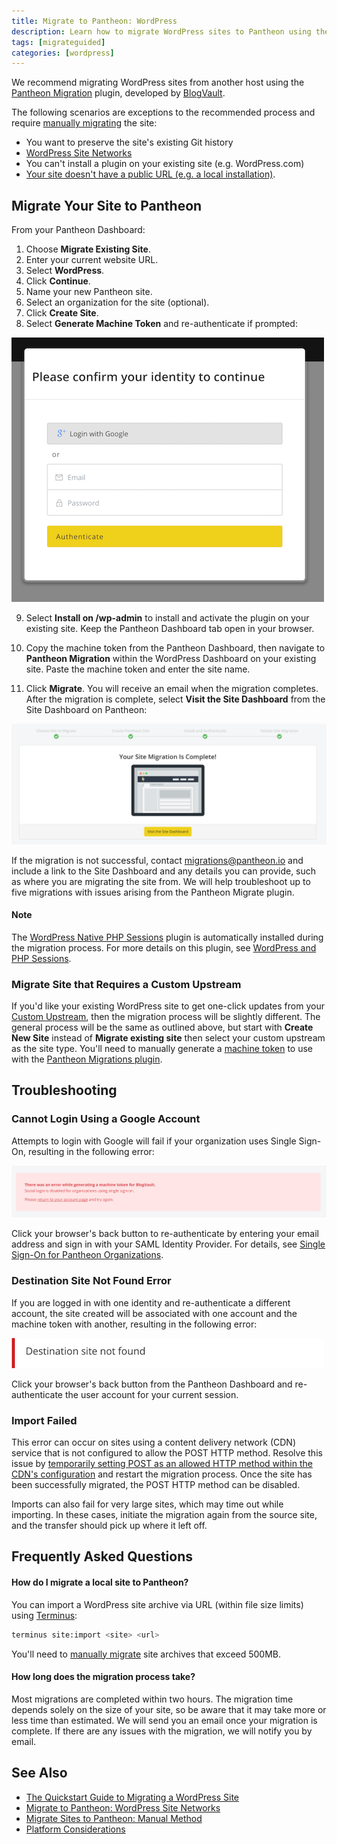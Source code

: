 ```yaml
---
title: Migrate to Pantheon: WordPress
description: Learn how to migrate WordPress sites to Pantheon using the Pantheon Migration plugin from BlogVault.
tags: [migrateguided]
categories: [wordpress]
---
```

We recommend migrating WordPress sites from another host using the [Pantheon Migration](https://wordpress.org/plugins/bv-pantheon-migration/) plugin, developed by [BlogVault](https://blogvault.net/).

The following scenarios are exceptions to the recommended process and require [manually migrating](/docs/migrate-manual) the site:

- You want to preserve the site's existing Git history
- [WordPress Site Networks](/docs/migrate-wordpress-site-networks)
- You can't install a plugin on your existing site (e.g. WordPress.com)
- [Your site doesn't have a public URL (e.g. a local installation)](#frequently-asked-questions).

## Migrate Your Site to Pantheon

From your Pantheon Dashboard:

1. Choose **Migrate Existing Site**.
2. Enter your current website URL.
3. Select **WordPress**.
4. Click **Continue**.
5. Name your new Pantheon site.
6. Select an organization for the site (optional).
7. Click **Create Site**.
8. Select **Generate Machine Token** and re-authenticate if prompted:

 ![Authentication BlogVault migration](/source/docs/assets/images/dashboard/migration-authentication-prompt.png)

9. Select **Install on /wp-admin** to install and activate the plugin on your existing site. Keep the Pantheon Dashboard tab open in your browser.

10. Copy the machine token from the Pantheon Dashboard, then navigate to **Pantheon Migration** within the WordPress Dashboard on your existing site. Paste the machine token and enter the site name.

11. Click **Migrate**. You will receive an email when the migration completes. After the migration is complete, select **Visit the Site Dashboard** from the Site Dashboard on Pantheon:

 ![Successful Migration BlogVault](/source/docs/assets/images/dashboard/successful-site-migration-complete-blogvault.png)

If the migration is not successful, contact <migrations@pantheon.io> and include a link to the Site Dashboard and any details you can provide, such as where you are migrating the site from. We will help troubleshoot up to five migrations with issues arising from the Pantheon Migrate plugin.

<div class="alert alert-info" role="alert">
<h4 class="info">Note</h4>  
<p>The <a href="https://wordpress.org/plugins/wp-native-php-sessions/">WordPress Native PHP Sessions</a> plugin is automatically installed during the migration process. For more details on this plugin, see <a href="/docs/wordpress-sessions/">WordPress and PHP Sessions</a>.</p>
</div>

### Migrate Site that Requires a Custom Upstream
If you'd like your existing WordPress site to get one-click updates from your [Custom Upstream](/docs/custom-upstream/), then the migration process will be slightly different. The general process will be the same as outlined above, but start with **Create New Site** instead of **Migrate existing site** then select your custom upstream as the site type. You'll need to manually generate a [machine token](/docs/machine-tokens/) to use with the [Pantheon Migrations plugin](https://wordpress.org/plugins/bv-pantheon-migration/).


## Troubleshooting
### Cannot Login Using a Google Account
Attempts to login with Google will fail if your organization uses Single Sign-On, resulting in the following error:

![Migration Authentication Error](/source/docs/assets/images/dashboard/migration-authentication-error.png)

Click your browser's back button to re-authenticate by entering your email address and sign in with your SAML Identity Provider. For details, see [Single Sign-On for Pantheon Organizations](/docs/sso-organizations/).

### Destination Site Not Found Error
If you are logged in with one identity and re-authenticate a different account, the site created will be associated with one account and the machine token with another, resulting in the following error:

![Destination site not found](/source/docs/assets/images/bv-destination-not-found-error.png)

Click your browser's back button from the Pantheon Dashboard and re-authenticate the user account for your current session.

### Import Failed
This error can occur on sites using a content delivery network (CDN) service that is not configured to allow the POST HTTP method. Resolve this issue by [temporarily setting POST as an allowed HTTP method within the CDN's configuration](https://docs.aws.amazon.com/AmazonCloudFront/latest/DeveloperGuide/distribution-web-values-specify.html#DownloadDistValuesAllowedHTTPMethods) and restart the migration process. Once the site has been successfully migrated, the POST HTTP method can be disabled.

Imports can also fail for very large sites, which may time out while importing. In these cases, initiate the migration again from the source site, and the transfer should pick up where it left off.

## Frequently Asked Questions

#### How do I migrate a local site to Pantheon?
You can import a WordPress site archive via URL (within file size limits) using [Terminus](/docs/terminus):

```bash
terminus site:import <site> <url>
```

You'll need to [manually migrate](/docs/migrate-manual) site archives that exceed 500MB.

#### How long does the migration process take?

Most migrations are completed within two hours. The migration time depends solely on the size of your site, so be aware that it may take more or less time than estimated. We will send you an email once your migration is complete. If there are any issues with the migration, we will notify you by email.

## See Also
- <a href="https://pantheon.io/resources/quickstart-guide-migrating-wordpress-site" target="blank">The Quickstart Guide to Migrating a WordPress Site <span class="glyphicons glyphicons-new-window-alt"></span></a>
- [Migrate to Pantheon: WordPress Site Networks](/docs/migrate-wordpress-site-networks)
- [Migrate Sites to Pantheon: Manual Method](/docs/migrate-manual)
- [Platform Considerations](/docs/platform-considerations)

